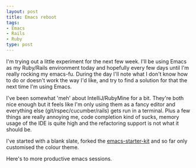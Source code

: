 ```yaml
---
layout: post
title: Emacs reboot
tags:
- Emacs
- Rails
- Ruby
type: post
---
```


I'm trying out a little experiment for the next few week. I'll be using Emacs as
my Ruby/Rails environment today and hopefully every few days until I'm really
rocking my emacs-fu. During the day I'll note what I don't know how to do or
doesn't work the way I'd like, and try to find a solution for that the next time
I'm using Emacs.

I've been somewhat 'meh' about IntelliJ/RubyMine for a bit. They're both nice
enough but it feels like I'm only using them as a fancy editor and everything
else (git/rspec/cucumber/rails) gets run in a terminal. Plus a few things are
really annoying me, code completion kind of sucks, memory usage of the IDE is
quite high and the refactoring support is not what it should be.

I've started with a blank slate, forked the
[emacs-starter-kit](https://github.com/tmcgilchrist/emacs-starter-kit) and so
far only customised the colour theme.

Here's to more productive emacs sessions.
